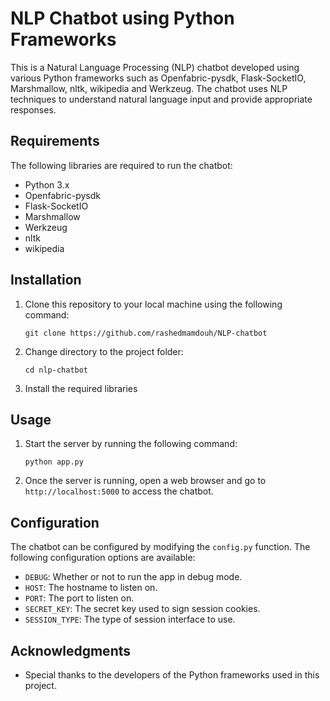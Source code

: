 # NLP Chatbot using Python Frameworks

This is a Natural Language Processing (NLP) chatbot developed using various Python frameworks such as Openfabric-pysdk, Flask-SocketIO, Marshmallow, nltk, wikipedia and Werkzeug. The chatbot uses NLP techniques to understand natural language input and provide appropriate responses.

## Requirements

The following libraries are required to run the chatbot:

* Python 3.x
* Openfabric-pysdk
* Flask-SocketIO
* Marshmallow
* Werkzeug
* nltk
* wikipedia

## Installation

1. Clone this repository to your local machine using the following command:

   ```
   git clone https://github.com/rashedmamdouh/NLP-chatbot
   ```

2. Change directory to the project folder:

   ```
   cd nlp-chatbot
   ```

3. Install the required libraries

## Usage

1. Start the server by running the following command:

   ```
   python app.py
   ```

2. Once the server is running, open a web browser and go to `http://localhost:5000` to access the chatbot.

## Configuration

The chatbot can be configured by modifying the `config.py` function. The following configuration options are available:

* `DEBUG`: Whether or not to run the app in debug mode.
* `HOST`: The hostname to listen on.
* `PORT`: The port to listen on.
* `SECRET_KEY`: The secret key used to sign session cookies.
* `SESSION_TYPE`: The type of session interface to use.

## Acknowledgments

* Special thanks to the developers of the Python frameworks used in this project.
